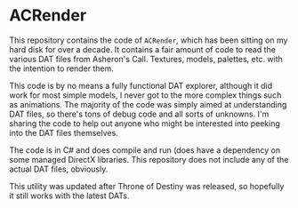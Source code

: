 # ACRender

This repository contains the code of `ACRender`, which has been sitting on my hard disk for over a decade.
It contains a fair amount of code to read the various DAT files from Asheron's Call. Textures, models, palettes, etc.
with the intention to render them. 

This code is by no means a fully functional DAT explorer, although it did work for most simple models, I never got to the
more complex things such as animations. The majority of the code was simply aimed at understanding DAT files, so there's tons
of debug code and all sorts of unknowns. I'm sharing the code to help out anyone who might be interested into peeking into
the DAT files themselves.

The code is in C# and does compile and run (does have a dependency on some managed DirectX libraries. This repository
does not include any of the actual DAT files, obviously.

This utility was updated after Throne of Destiny was released, so hopefully it still works with the latest DATs.